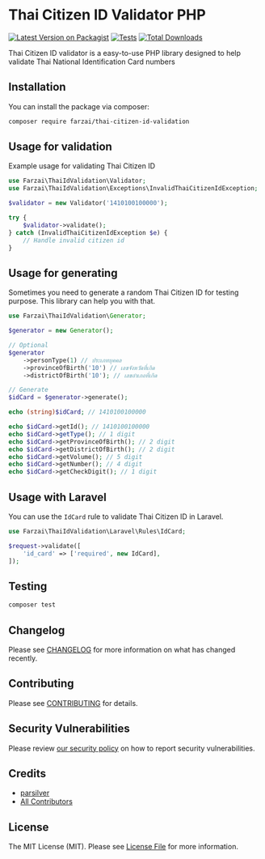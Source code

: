 # Thai Citizen ID Validator PHP

[![Latest Version on Packagist](https://img.shields.io/packagist/v/farzai/thai-citizen-id-validation.svg?style=flat-square)](https://packagist.org/packages/farzai/thai-citizen-id-validation)
[![Tests](https://img.shields.io/github/actions/workflow/status/farzai/thai-citizen-id-validation-php/run-tests.yml?branch=main&label=tests&style=flat-square)](https://github.com/farzai/thai-citizen-id-validation-php/actions/workflows/run-tests.yml)
[![Total Downloads](https://img.shields.io/packagist/dt/farzai/thai-citizen-id-validation.svg?style=flat-square)](https://packagist.org/packages/farzai/thai-citizen-id-validation)


Thai Citizen ID validator is a easy-to-use PHP library designed to help validate Thai National Identification Card numbers

## Installation

You can install the package via composer:

```bash
composer require farzai/thai-citizen-id-validation
```

## Usage for validation
Example usage for validating Thai Citizen ID
```php
use Farzai\ThaiIdValidation\Validator;
use Farzai\ThaiIdValidation\Exceptions\InvalidThaiCitizenIdException;

$validator = new Validator('1410100100000');

try {
    $validator->validate();
} catch (InvalidThaiCitizenIdException $e) {
    // Handle invalid citizen id
}
```

## Usage for generating
Sometimes you need to generate a random Thai Citizen ID for testing purpose. This library can help you with that.

```php
use Farzai\ThaiIdValidation\Generator;

$generator = new Generator();

// Optional
$generator
    ->personType(1) // ประเภทบุคคล
    ->provinceOfBirth('10') // เลขจังหวัดที่เกิด
    ->districtOfBirth('10'); // เลขอำเภอที่เกิด

// Generate
$idCard = $generator->generate();

echo (string)$idCard; // 1410100100000

echo $idCard->getId(); // 1410100100000
echo $idCard->getType(); // 1 digit
echo $idCard->getProvinceOfBirth(); // 2 digit
echo $idCard->getDistrictOfBirth(); // 2 digit
echo $idCard->getVolume(); // 5 digit
echo $idCard->getNumber(); // 4 digit
echo $idCard->getCheckDigit(); // 1 digit
```

## Usage with Laravel
You can use the `IdCard` rule to validate Thai Citizen ID in Laravel.
```php
use Farzai\ThaiIdValidation\Laravel\Rules\IdCard;

$request->validate([
    'id_card' => ['required', new IdCard],
]);
```

## Testing

```bash
composer test
```

## Changelog

Please see [CHANGELOG](CHANGELOG.md) for more information on what has changed recently.

## Contributing

Please see [CONTRIBUTING](https://github.com/spatie/.github/blob/main/CONTRIBUTING.md) for details.

## Security Vulnerabilities

Please review [our security policy](../../security/policy) on how to report security vulnerabilities.

## Credits

- [parsilver](https://github.com/parsilver)
- [All Contributors](../../contributors)

## License

The MIT License (MIT). Please see [License File](LICENSE.md) for more information.

